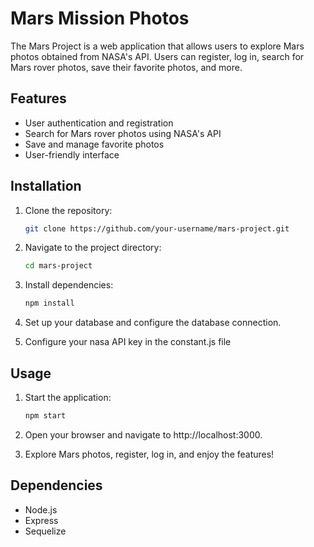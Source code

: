 # Mars Mission Photos

The Mars Project is a web application that allows users to explore Mars photos obtained from NASA's API. Users can register, log in, search for Mars rover photos, save their favorite photos, and more.

## Features

- User authentication and registration
- Search for Mars rover photos using NASA's API
- Save and manage favorite photos
- User-friendly interface

## Installation

1. Clone the repository:

   ```bash
   git clone https://github.com/your-username/mars-project.git
   ```

2. Navigate to the project directory:

   ```bash
   cd mars-project
   ```

3. Install dependencies:

   ```bash
   npm install
   ```

4. Set up your database and configure the database connection.

5. Configure your nasa API key in the constant.js file

## Usage

1. Start the application:

   ```bash
   npm start
   ```

2. Open your browser and navigate to http://localhost:3000.

3. Explore Mars photos, register, log in, and enjoy the features!

## Dependencies

* Node.js
* Express
* Sequelize